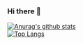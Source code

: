 ### Hi there 👋

[![Anurag's github stats](https://github-readme-stats.vercel.app/api?username=ikariwill&count_private=true&show_icons=true&theme=dracula)](https://github.com/anuraghazra/github-readme-stats)
<br>
[![Top Langs](https://github-readme-stats.vercel.app/api/top-langs/?username=ikariwill&hide=glsl&layout=compact&theme=dracula&count_private=true)](https://github.com/anuraghazra/github-readme-stats)
<!--
**ikariwill/ikariwill** is a ✨ _special_ ✨ repository because its `README.md` (this file) appears on your GitHub profile.

Here are some ideas to get you started:

- 🔭 I’m currently working on ...
- 🌱 I’m currently learning ...
- 👯 I’m looking to collaborate on ...
- 🤔 I’m looking for help with ...
- 💬 Ask me about ...
- 📫 How to reach me: ...
- 😄 Pronouns: ...
- ⚡ Fun fact: ...
-->
